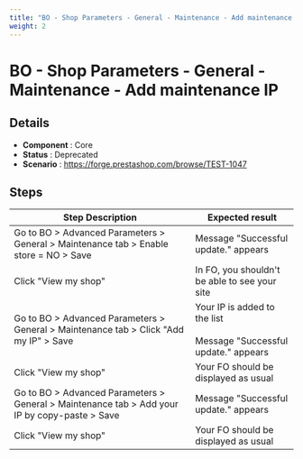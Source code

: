 ```yaml
---
title: "BO - Shop Parameters - General - Maintenance - Add maintenance IP"
weight: 2
---
```


# BO - Shop Parameters - General - Maintenance - Add maintenance IP
## Details
* **Component** : Core
* **Status** : Deprecated
* **Scenario** : https://forge.prestashop.com/browse/TEST-1047

## Steps
| Step Description | Expected result |
| ----- | ----- |
| Go to BO > Advanced Parameters > General > Maintenance tab > Enable store = NO > Save | Message "Successful update." appears |
| Click "View my shop" | In FO, you shouldn't be able to see your site |
| Go to BO > Advanced Parameters > General > Maintenance tab > Click "Add my IP" > Save | Your IP is added to the list<br><br>Message "Successful update." appears |
| Click "View my shop" | Your FO should be displayed as usual |
| Go to BO > Advanced Parameters > General > Maintenance tab > Add your IP by copy-paste > Save | Message "Successful update." appears |
| Click "View my shop" | Your FO should be displayed as usual |